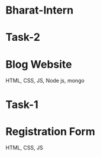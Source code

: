 # Bharat-Intern
# Task-2  
# Blog Website
HTML, CSS, JS, Node js, mongo
# Task-1
# Registration Form
HTML, CSS, JS

